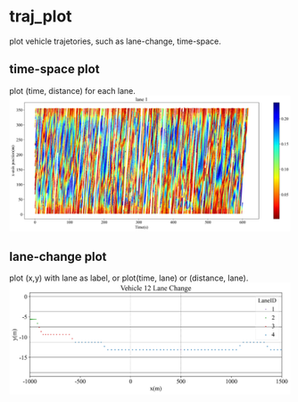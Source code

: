 # traj_plot
plot vehicle trajetories, such as lane-change, time-space.

## time-space plot
plot (time, distance) for each lane.
![time-space](example_output/lane_1_example.jpg)

## lane-change plot
plot (x,y) with lane as label, or plot(time, lane) or (distance, lane).
![lane-change](example_output/lane_change_12_example.png)
